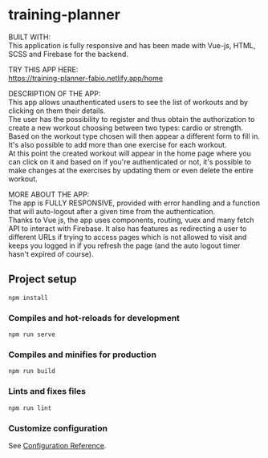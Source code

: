 # training-planner

BUILT WITH: <br>
This application is fully responsive and has been made with Vue-js, HTML, SCSS and Firebase for the backend.

TRY THIS APP HERE: <br>
https://training-planner-fabio.netlify.app/home

DESCRIPTION OF THE APP: <br>
This app allows unauthenticated users to see the list of workouts and by clicking on them their details. <br>
The user has the possibility to register and thus obtain the authorization to create a new workout choosing between two types: cardio or strength.
Based on the workout type chosen will then appear a different form to fill in. It's also possible to add more than one exercise for each workout. <br>
At this point the created workout will appear in the home page where you can click on it and based on if you're authenticated or not, it's possible to make changes at the exercises by updating them or even delete the entire workout. <br>

MORE ABOUT THE APP: <br>
The app is FULLY RESPONSIVE, provided with error handling and a function that will auto-logout after a given time from the authentication. <br>
Thanks to Vue js, the app uses components, routing, vuex and many fetch API to interact with Firebase. It also has features as redirecting a user to different URLs if trying to access pages which is not allowed to visit and keeps you logged in if you refresh the page (and the auto logout timer hasn't expired of course).

## Project setup

```
npm install
```

### Compiles and hot-reloads for development

```
npm run serve
```

### Compiles and minifies for production

```
npm run build
```

### Lints and fixes files

```
npm run lint
```

### Customize configuration

See [Configuration Reference](https://cli.vuejs.org/config/).
